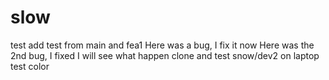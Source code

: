 # slow
test
add test from main and fea1
Here was a bug, I fix it now
Here was the 2nd bug, I fixed
I will see what happen
clone and test snow/dev2 on laptop
test color